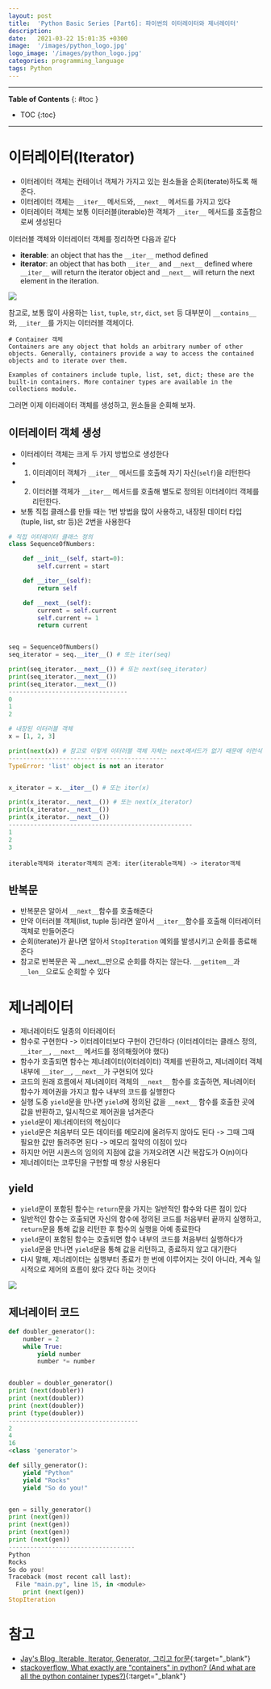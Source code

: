 ```yaml
---
layout: post
title:  'Python Basic Series [Part6]: 파이썬의 이터레이터와 제너레이터'
description:
date:   2021-03-22 15:01:35 +0300
image:  '/images/python_logo.jpg'
logo_image: '/images/python_logo.jpg'
categories: programming_language
tags: Python
---
```

---
**Table of Contents**
{: #toc }
*  TOC
{:toc}

---

# 이터레이터(Iterator)

- 이터레이터 객체는 컨테이너 객체가 가지고 있는 원소들을 순회(iterate)하도록 해준다.
- 이터레이터 객체는 `__iter__` 메서드와, `__next__` 메서드를 가지고 있다
- 이터레이터 객체는 보통 이터러블(iterable)한 객체가 `__iter__` 메서드를 호출함으로써 생성된다

이터러블 객체와 이터레이터 객체를 정리하면 다음과 같다    

- **iterable**: an object that has the `__iter__` method defined
- **iterator**: an object that has both `__iter__` and `__next__` defined where `__iter__` will return the iterator object and `__next__` will return the next element in the iteration.  

![](/images/it_gen_1.png)

참고로, 보통 많이 사용하는 `list`, `tuple`, `str`, `dict`, `set` 등 대부분이 `__contains__`와, `__iter__`를 가지는 이터러블 객체이다.  

```
# Container 객체
Containers are any object that holds an arbitrary number of other objects. Generally, containers provide a way to access the contained objects and to iterate over them.

Examples of containers include tuple, list, set, dict; these are the built-in containers. More container types are available in the collections module.
```

그러면 이제 이터레이터 객체를 생성하고, 원소들을 순회해 보자.  

## 이터레이터 객체 생성

- 이터레이터 객체는 크게 두 가지 방법으로 생성한다
- 1. 이터레이터 객체가 `__iter__` 메서드를 호출해 자기 자신(`self`)을 리턴한다
- 2. 이터러블 객체가 `__iter__` 메서드를 호출해 별도로 정의된 이터레이터 객체를 리턴한다.  
- 보통 직접 클래스를 만들 때는 1번 방법을 많이 사용하고, 내장된 데이터 타입(tuple, list, str 등)은 2번을 사용한다

```python
# 직접 이터레이터 클래스 정의
class SequenceOfNumbers:

    def __init__(self, start=0):
        self.current = start

    def __iter__(self):
        return self

    def __next__(self):
        current = self.current
        self.current += 1
        return current


seq = SequenceOfNumbers()
seq_iterator = seq.__iter__() # 또는 iter(seq)

print(seq_iterator.__next__()) # 또는 next(seq_iterator)
print(seq_iterator.__next__())
print(seq_iterator.__next__())
---------------------------------
0
1
2
```

```python
# 내장된 이터러블 객체
x = [1, 2, 3]

print(next(x)) # 참고로 이렇게 이터러블 객체 자체는 next메서드가 없기 때문에 이런식으로 순회(iterate)가 안된다
--------------------------------------------
TypeError: 'list' object is not an iterator


x_iterator = x.__iter__() # 또는 iter(x)

print(x_iterator.__next__()) # 또는 next(x_iterator)
print(x_iterator.__next__())
print(x_iterator.__next__())
---------------------------------------------------
1
2
3
```

```
iterable객체와 iterator객체의 관계: iter(iterable객체) -> iterator객체
```

## 반복문

- 반복문은 알아서 `__next__`함수를 호출해준다
- 만약 이터러블 객체(list, tuple 등)라면 알아서 `__iter__`함수를 호출해 이터레이터 객체로 만들어준다
- 순회(iterate)가 끝나면 알아서 `StopIteration` 예외를 발생시키고 순회를 종료해준다
- 참고로 반복문은 꼭 __next__만으로 순회를 하지는 않는다. `__getitem__`과 `__len__`으로도 순회할 수 있다


# 제너레이터

- 제너레이터도 일종의 이터레이터
- 함수로 구현한다 -> 이터레이터보다 구현이 간단하다 (이터레이터는 클래스 정의, `__iter__`, `__next__` 메서드를 정의해줬어야 했다)
- 함수가 호출되면 함수는 제너레이터(이터레이터) 객체를 반환하고, 제너레이터 객체 내부에 `__iter__`, `__next__`가 구현되어 있다
- 코드의 원래 흐름에서 제너레이터 객체의 `__next__` 함수를 호출하면, 제너레이터 함수가 제어권을 가지고 함수 내부의 코드를 실행한다
- 실행 도중 `yield`문을 만나면 `yield`에 정의된 값을 `__next__` 함수를 호출한 곳에 값을 반환하고, 일시적으로 제어권을 넘겨준다
- `yield`문이 제너레이터의 핵심이다
- `yield`문은 처음부터 모든 데이터를 메모리에 올려두지 않아도 된다 -> 그때 그때 필요한 값만 돌려주면 된다 -> 메모리 절약의 이점이 있다
- 하지만 어떤 시퀀스의 임의의 지점에 값을 가져오려면 시간 복잡도가 O(n)이다
- 제너레이터는 코루틴을 구현할 때 항상 사용된다

## yield

- `yield`문이 포함된 함수는 `return`문을 가지는 일반적인 함수와 다른 점이 있다
- 일반적인 함수는 호출되면 자신의 함수에 정의된 코드를 처음부터 끝까지 실행하고, `return`문을 통해 값을 리턴한 후 함수의 실행을 아예 종료한다
- `yield`문이 포함된 함수는 호출되면 함수 내부의 코드를 처음부터 실행하다가 `yield`문을 만나면 `yield`문을 통해 값을 리턴하고, 종료하지 않고 대기한다
- 다시 말해, 제너레이터는 실행부터 종료가 한 번에 이루어지는 것이 아니라, 계속 일시적으로 제어의 흐름이 왔다 갔다 하는 것이다

![](/images/it_gen_2.png)

## 제너레이터 코드

```python
def doubler_generator():
    number = 2
    while True:
        yield number
        number *= number


doubler = doubler_generator()
print (next(doubler))
print (next(doubler))
print (next(doubler))
print (type(doubler))
------------------------------------
2
4
16
<class 'generator'>
```

```python
def silly_generator():
    yield "Python"
    yield "Rocks"
    yield "So do you!"


gen = silly_generator()
print (next(gen))
print (next(gen))
print (next(gen))
print (next(gen))
-----------------------------------
Python
Rocks
So do you!
Traceback (most recent call last):
  File "main.py", line 15, in <module>
    print (next(gen))
StopIteration
```

# 참고

- [Jay's Blog, Iterable, Iterator, Generator, 그리고 for문](https://kimziont.github.io/intermediate/python-intermediate-iter_gener/){:target="_blank"}
- [stackoverflow, What exactly are "containers" in python? (And what are all the python container types?)](https://stackoverflow.com/questions/11575925/what-exactly-are-containers-in-python-and-what-are-all-the-python-container){:target="_blank"}